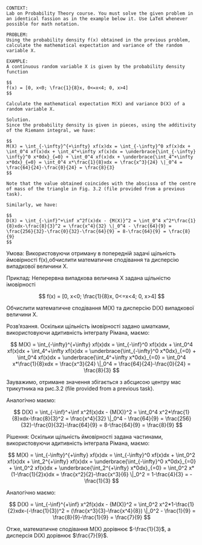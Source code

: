 ```
CONTEXT:
Lab on Probability Theory course. You must solve the given problem in an identical fassion as in the example below it. Use LaTeX whenever possible for math notation.

PROBLEM:
Using the probability density f(x) obtained in the previous problem, calculate the mathematical expectation and variance of the random variable X.

EXAMPLE:
A continuous random variable X is given by the probability density function

$$
f(x) = [0, x<0; \frac{1}{8}x, 0<=x<4; 0, x>4]
$$

Calculate the mathematical expectation M(X) and variance D(X) of a random variable X.

Solution.
Since the probability density is given in pieces, using the additivity of the Riemann integral, we have:

$$
M(X) = \int_{-\infty}^{+\infty} xf(x)dx = \int_{-\infty}^0 xf(x)dx + \int_0^4 xf(x)dx + \int_4^+\infty xf(x)dx = \underbrace{\int_{-\infty} \infty}^0 x*0dx}_{=0} + \int_0^4 xf(x)dx + \underbrace{\int_4^+\infty x*0dx}_{=0} = \int_0^4 x*\frac{1}{8}xdx = \frac{x^3}{24} \|_0^4 = \frac{64}{24}-\frac{0}{24} = \frac{8}{3}
$$

Note that the value obtained coincides with the abscissa of the centre of mass of the triangle in Fig. 3.2 (file provided from a previous task).

Similarly, we have:

$$
D(X) = \int_{-\inf}^+\inf x^2f(x)dx - {M(X)}^2 = \int_0^4 x^2*\frac{1}{8}xdx-\frac{8}{3}^2 = \frac{x^4}{32} \|_0^4 - \frac{64}{9} = \frac{256}{32}-\frac{0}{32}-\frac{64}{9} = 8-\frac{64}{9} = \frac{8}{9}
$$
```

Умова:
Використовуючи отриману в попередній задачі щільність ймовірності f(x),обчислити математичне сподівання та дисперсію випадкової величини X.

Приклад:
Неперервна випадкова величина X задана щільністю імовірності

$$
f(x) = [0, x<0; \frac{1}{8}x, 0<=x<4; 0, x>4]
$$

Обчислити математичне сподівання M(X) та дисперсію D(X) випадкової величини X.

Розв’язання.
Оскільки щільність імовірності задано шматками, використовуючи адитивність інтегралу Рімана, маємо:

$$
M(X) = \int_{-\infty}^{+\infty} xf(x)dx = \int_{-\inf}^0 xf(x)dx + \int_0^4 xf(x)dx + \int_4^+\infty xf(x)dx = \underbrace{\int_{-\infty}^0 x*0dx}_{=0} + \int_0^4 xf(x)dx + \underbrace{\int_4^+\infty x*0dx}_{=0} = \int_0^4 x*\frac{1}{8}xdx = \frac{x^3}{24} \|_0^4 = \frac{64}{24}-\frac{0}{24} = \frac{8}{3}
$$

Зауважимо, отримане значення збігається з абсцисою центру мас трикутника на рис.3.2 (file provided from a previous task).

Аналогічно маємо:

$$
D(X) = \int_{-\inf}^+\inf x^2f(x)dx - {M(X)}^2 = \int_0^4 x^2*\frac{1}{8}xdx-\frac{8}{3}^2 = \frac{x^4}{32} \|_0^4 - \frac{64}{9} = \frac{256}{32}-\frac{0}{32}-\frac{64}{9} = 8-\frac{64}{9} = \frac{8}{9}
$$

Рішення:
Оскільки щільність ймовірності задана частинами, використовуючи адитивність інтеграла Рімана, маємо:

$$
M(X) = \int_{-\infty}^{+\infty} xf(x)dx = \int_{-\infty}^0 xf(x)dx + \int_0^2 xf(x)dx + \int_2^{+\infty} xf(x)dx = \underbrace{\int_{-\infty}^0 x*0dx}_{=0} + \int_0^2 xf(x)dx + \underbrace{\int_2^{+\infty} x*0dx}_{=0} = \int_0^2 x*(1-\frac{1}{2}x)dx = \frac{x^2}{2}-\frac{x^3}{6} \|_0^2 = 1-\frac{4}{3} = -\frac{1}{3}
$$

Аналогічно маємо:

$$
D(X) = \int_{-\inf}^{+\inf} x^2f(x)dx - {M(X)}^2 = \int_0^2 x^2*1-\frac{1}{2}xdx-(-\frac{1}{3})^2 = (\frac{x^3}{3}-\frac{x^4}{8}) \|_0^2 - \frac{1}{9} = \frac{8}{9}-\frac{1}{9} = \frac{7}{9}
$$

Отже, математичне сподівання M(X) дорівнює $-\frac{1}{3}$, а дисперсія D(X) дорівнює $\frac{7}{9}$.
